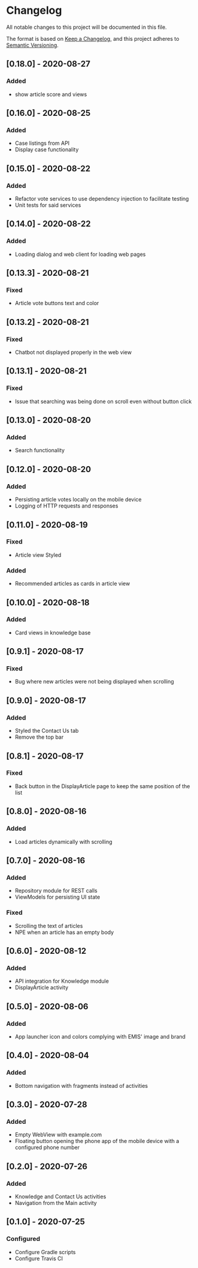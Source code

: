 # Changelog

All notable changes to this project will be documented in this file.

The format is based on [Keep a Changelog](https://keepachangelog.com/en/1.0.0/),
and this project adheres to [Semantic Versioning](https://semver.org/spec/v2.0.0.html).

## [0.18.0] - 2020-08-27

### Added
- show article score and views

## [0.16.0] - 2020-08-25

### Added
- Case listings from API
- Display case functionality

## [0.15.0] - 2020-08-22

### Added
- Refactor vote services to use dependency injection to facilitate testing
- Unit tests for said services

## [0.14.0] - 2020-08-22

### Added
- Loading dialog and web client for loading web pages

## [0.13.3] - 2020-08-21

### Fixed
- Article vote buttons text and color

## [0.13.2] - 2020-08-21

### Fixed
- Chatbot not displayed properly in the web view

## [0.13.1] - 2020-08-21

### Fixed
- Issue that searching was being done on scroll even without button click

## [0.13.0] - 2020-08-20

### Added
- Search functionality

## [0.12.0] - 2020-08-20

### Added
- Persisting article votes locally on the mobile device
- Logging of HTTP requests and responses

## [0.11.0] - 2020-08-19

### Fixed
- Article view Styled

### Added
- Recommended articles as cards in article view

## [0.10.0] - 2020-08-18

### Added
- Card views in knowledge base

## [0.9.1] - 2020-08-17

### Fixed
- Bug where new articles were not being displayed when scrolling

## [0.9.0] - 2020-08-17

### Added
- Styled the Contact Us tab
- Remove the top bar

## [0.8.1] - 2020-08-17

### Fixed
- Back button in the DisplayArticle page to keep the same position of the list

## [0.8.0] - 2020-08-16

### Added
- Load articles dynamically with scrolling


## [0.7.0] - 2020-08-16

### Added
- Repository module for REST calls
- ViewModels for persisting UI state

### Fixed
- Scrolling the text of articles
- NPE when an article has an empty body


## [0.6.0] - 2020-08-12

### Added
- API integration for Knowledge module
- DisplayArticle activity


## [0.5.0] - 2020-08-06

### Added
- App launcher icon and colors complying with EMIS' image and brand

## [0.4.0] - 2020-08-04

### Added
- Bottom navigation with fragments instead of activities


## [0.3.0] - 2020-07-28

### Added
- Empty WebView with example.com
- Floating button opening the phone app of the mobile device with a configured phone number


## [0.2.0] - 2020-07-26

### Added
- Knowledge and Contact Us activities
- Navigation from the Main activity


## [0.1.0] - 2020-07-25

### Configured
- Configure Gradle scripts
- Configure Travis CI
